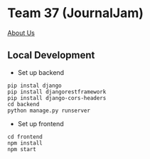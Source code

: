 # Team 37 (JournalJam)

[About Us](https://github.com/StanfordCS194/Win24-Team37/wiki)

## Local Development

* Set up backend
```
pip instal django
pip install djangorestframework
pip install django-cors-headers
cd backend
python manage.py runserver
```

* Set up frontend
```
cd frontend
npm install
npm start
```